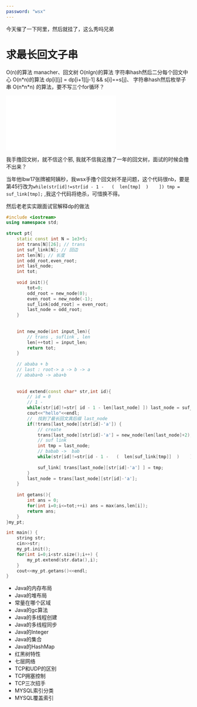 ```yaml
---
password: "wsx"
---
```


今天催了一下阿里，然后就挂了，这么秀吗兄弟
# 求最长回文子串
O(n)的算法 manacher、回文树
O(nlgn)的算法 字符串hash然后二分每个回文中心
O(n\*n)的算法 dp[i][j] = dp[i+1][j-1] && s[i]==s[j]、 字符串hash然后枚举子串
O(n\*n\*n) 的算法，要不写三个for循环？
<iframe src="//player.bilibili.com/player.html?aid=12611527&bvid=BV1Xx411p74G&cid=20746041&page=1" scrolling="no" border="0" frameborder="no" framespacing="0" allowfullscreen="true"> </iframe>


我手撸回文树，就不信这个邪, 我就不信我这撸了一年的回文树，面试的时候会撸不出来？

当年他lbw17张牌被阿姨秒，我wsx手撸个回文树不是问题，这个代码很nb，要是第45行改为`while(str[id]!=str[id - 1 -   (  len[tmp]  )    ]) tmp = suf_link[tmp];` ,我这个代码将绝杀，可惜换不得。

然后老老实实跟面试官解释dp的做法
<!-- more -->
```cpp
#include <iostream>
using namespace std;
              
struct pt{
    static const int N = 1e3+5;
    int trans[N][26]; // trans
    int suf_link[N]; // 回边
    int len[N]; // 长度
    int odd_root,even_root;
    int last_node;
    int tot;
    
    void init(){
        tot=0; 
        odd_root = new_node(0);
        even_root = new_node(-1);
        suf_link[odd_root] = even_root;
        last_node = odd_root;
    }
    
    
    int new_node(int input_len){
        // trans , suflink , len 
        len[++tot] = input_len;
        return tot;
    }
    
    // ababa + b
    // last : root-> a -> b -> a
    // ababa+b -> aba+b 
    
    
    void extend(const char* str,int id){
        // id = 0
        // 1 - 
        while(str[id]!=str[ id - 1 - len[last_node] ]) last_node = suf_link[last_node];
        cout<<"hello"<<endl;
        //  找到了最长回文真后缀 last_node
        if(!trans[last_node][str[id]-'a']) {
            // create
            trans[last_node][str[id]-'a'] = new_node(len[last_node]+2);
            // suf link
            int tmp = last_node;
            // babab ->  bab
            while(str[id]!=str[id - 1 -   (  len[suf_link[tmp]]  )    ]) tmp = suf_link[tmp];
            
            suf_link[ trans[last_node][str[id]-'a'] ] = tmp;
        }
        last_node = trans[last_node][str[id]-'a'];
    }
    
    int getans(){
        int ans = 0;
        for(int i=0;i<=tot;++i) ans = max(ans,len[i]);
        return ans;
    }
}my_pt;

int main() {
    string str;
    cin>>str;
    my_pt.init();
    for(int i=0;i<str.size();i++) {
        my_pt.extend(str.data(),i);
    }
    cout<<my_pt.getans()<<endl;
}
```

- Java的内存布局
- Java的堆布局
- 常量在哪个区域
- Java的gc算法
- Java的多线程创建
- Java的多线程同步
- Java的Integer
- Java的集合
- Java的HashMap
- 红黑树特性
- 七层网络
- TCP和UDP的区别
- TCP拥塞控制
- TCP三次招手
- MYSQL索引分类
- MYSQL覆盖索引



